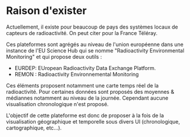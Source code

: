 # Raison d'exister

Actuellement, il existe pour beaucoup de pays des systèmes locaux de capteurs de radioactivité. On peut citer pour la France Téléray.

Ces plateformes sont agrégés au niveau de l'union européenne dans une instance de l'EU Science Hub qui se nomme "Radioactivity Environmental Monitoring" et qui propose deux outils : 
 - EURDEP: EUropean Radioactivity Data Exchange Platform.
 - REMON : Radioactivity Environnemental Monitoring
 
 Ces éléments proposent notamment une carte temps réel de la radioactivité. Pour certaines données sont proposés des moyennes & médiannes notamment au niveau de la journée. Cependant aucune visualisation chronologique n'est proposé.
 
 L'objectif de cette plateforme est donc de proposer à la fois de la visualisation géographique et temporelle sous divers UI (chronologique, cartographique, etc...).
